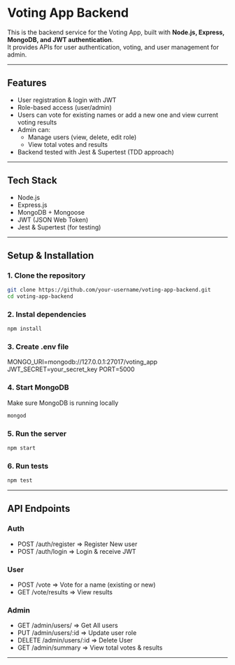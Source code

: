 # Voting App Backend

This is the backend service for the Voting App, built with **Node.js, Express, MongoDB, and JWT authentication**.  
It provides APIs for user authentication, voting, and user management for admin.

---

## Features
- User registration & login with JWT
- Role-based access (user/admin)
- Users can vote for existing names or add a new one and view current voting results
- Admin can:
  - Manage users (view, delete, edit role)
  - View total votes and results
- Backend tested with Jest & Supertest (TDD approach)

---

## Tech Stack
- Node.js
- Express.js
- MongoDB + Mongoose
- JWT (JSON Web Token)
- Jest & Supertest (for testing)

---

## Setup & Installation

### 1. Clone the repository
```bash
git clone https://github.com/your-username/voting-app-backend.git
cd voting-app-backend
```

### 2. Instal dependencies
```bash
npm install
```

### 3. Create .env file
MONGO_URI=mongodb://127.0.0.1:27017/voting_app
JWT_SECRET=your_secret_key
PORT=5000

### 4. Start MongoDB
Make sure MongoDB is running locally
```bash
mongod
```

### 5. Run the server
```bash
npm start
```

### 6. Run tests
```bash
npm test
```
---

## API Endpoints
### Auth
- POST /auth/register => Register New user
- POST /auth/login => Login & receive JWT

### User
- POST /vote => Vote for a name (existing or new)
- GET /vote/results => View results

### Admin
- GET /admin/users/ => Get All users
- PUT /admin/users/:id => Update user role
- DELETE /admin/users/:id => Delete User
- GET /admin/summary => View total votes & results

---
